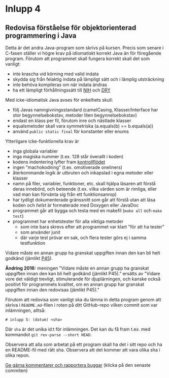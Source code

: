 # Inlupp 4

## Redovisa förståelse för  objektorienterad programmering i Java

Detta är det andra Java-program som skrivs på kursen. Precis som
senare i C-fasen ställer vi högre krav på idiomatiskt korrekt Java
än för föregående program. Förutom att programmet skall fungera
korrekt skall det som vanligt:

* inte krascha vid körning med valid indata
* skydda sig från felaktig indata på lämpligt sätt och i lämplig utsträckning
* inte behöva kompileras om när indata ändras
* ha ett lämpligt förhållningssätt till [NIH](http://en.wikipedia.org/wiki/Not_invented_here)  och [DRY](http://en.wikipedia.org/wiki/Don't_repeat_yourself)

Med icke-idiomatisk Java avses för enkelhets skull:

* följ Javas namngivningsstandard (camelCasing, Klasser/Interface har stor begynnelsebokstav, metoder liten begynnelsebokstav)
* endast en klass per fil, förutom inre och nästlade klasser
* equalsmetoder skall vara symmetriska (a.equals(b) == b.equals(a))
* använd `public static final` för konstanter eller enums 

Ytterligare icke-funktionella krav är 

* inga globala variabler 
* inga magiska nummer (t.ex. 128 står överallt i koden)
* kodens indentering lyfter fram [kontrollflödet](http://en.wikipedia.org/wiki/Control_flow)
* ingen "machokodning" (t.ex. omotiverade oneliners)
* återkommande logik är utbruten och inkapslad i egna metoder eller klasser 
* namn på filer, variabler, funktioner, etc. skall hjälpa läsaren att förstå deras innebörd, och beteende (t.ex. vilka värden som är rimliga, eller vad man kan förvänta sig från ett funktionsanrop)
* har tydligt dokumenterade gränssnitt som går att förstå utan att läsa koden och *helst* är formaterade med Doxygen eller JavaDoc
* programmet går att bygga och testa med en makefil (`make all` och `make test`)
* programmet har enhetstester för alla viktiga metoder
  * som inte bara skrevs efter att programmet var klart "för att ha tester"
  * som använder junit
  * där varje test prövar en sak, och flera tester görs ej i samma testfunktion

Vidare måste en annan grupp ha granskat uppgiften innan den kan
bli helt godkänd (jämlikt [P45](http://auportal.herokuapp.com/achievements/45)).

**Ändring 2016:** meningen "Vidare måste en annan grupp ha granskat uppgiften innan den kan bli helt godkänd (jämlikt P45)." ersätts av "Vidare vore det väldigt trevligt, stimulerande för djuplärningen, och kanske också positivt för programmets kvalitet, om en annan grupp har granskat uppgiften innan den redovisas (jämlikt P45)."

Förutom att redovisa som vanligt ska du lämna in detta program
genom att skriva i `README.md`-filen i roten på ditt GitHub-repo
vilken commit som var inlämningen, alltså:

```
# inlupp 5: (datum) <sha>
```

Där `sha` är det unika id:t för inlämningen. Det kan du få fram
t.ex. med kommandot `git rev-parse --short HEAD`.

Observera att alla som arbetat på ett program skall ha det i sitt
repo och ha en README-fil med rätt sha. Observera att det kommer
att vara olika sha i olika repon.

[Ge gärna kommentarer och rapportera buggar](https://github.com/IOOPM-UU/achievements/commits/master/z104.md) (klicka på den senaste commiten)
